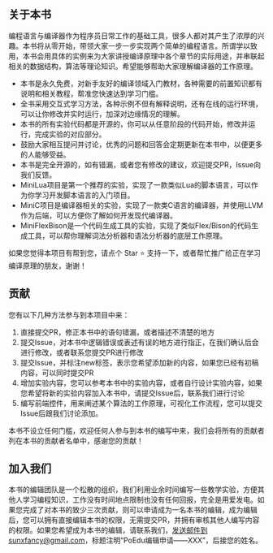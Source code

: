 
## 关于本书

编程语言与编译器作为程序员日常工作的基础工具，很多人都对其产生了浓厚的兴趣。本书将从零开始，带领大家一步一步实现两个简单的编程语言。所谓学以致用，本书会用具体的实例来为大家讲授编译原理中各个章节的实际用途，并串联起相关的数据结构，算法等理论知识。希望能够帮助大家理解编译器的工作原理。

* 本书是永久免费，对新手友好的编译领域入门教材，各种需要的前置知识都有说明和相关教程，帮准您快速达到学习门槛。
* 全书采用交互式学习方法，各种示例不但有解释说明，还有在线的运行环境，可以让你修改并实时运行，加深对边缘情况的理解。
* 本书的所有实验代码都是开源的，你可以从任意阶段的代码开始，修改并运行，完成实验的对应部分。
* 鼓励大家相互提问并讨论，优秀的问题和回答会定期更新在本书中，以便更多的人能够受益。
* 本书是完全开源的，如有错漏，或者您有修改的建议，欢迎提交PR，Issue向我们反馈。
* MiniLua项目是第一个推荐的实验，实现了一款类似Lua的脚本语言，可以作为你学习开发脚本语言的入门项目。
* MiniC项目是编译器相关的实验，实现了一款类C语言的编译器，并使用LLVM作为后端，可以方便你了解如何开发现代编译器。
* MiniFlexBison是一个代码生成工具的实验，实现了类似Flex/Bison的代码生成工具，可以帮你理解词法分析器和语法分析器的底层工作原理。

如果您觉得本项目有帮到您，请点个 Star ⭐ 支持一下，或者帮忙推广给正在学习编译原理的朋友，谢谢！


## 贡献

您有以下几种方法参与到本项目中来：
1. 直接提交PR，修正本书中的语句错漏，或者描述不清楚的地方
2. 提交Issue，对本书中逻辑错误或表述有误的地方进行指正，在我们确认后会进行修改，或者联系您提交PR进行修改
3. 提交Issue，并标注new标签，表示您希望添加新的内容，如果您已经有初稿内容，可以同时提交PR
4. 增加实验内容，您可以参考本书中的实验内容，或者自行设计实验内容，如果您希望将新的实验内容加入本书中，请提交Issue后，联系我们进行讨论
5. 编写前端控件，用来阐述某个算法的工作原理，可视化工作流程，您可以提交Issue后跟我们讨论添加。

本书不设立任何门槛，欢迎任何人参与到本书的编写中来，我们会将所有的贡献者列在本书的贡献者名单中，感谢您的贡献！

## 加入我们

本书的编辑团队是一个松散的组织，我们利用业余时间编写一些教学实验，方便其他人学习编程知识，工作没有时间地点限制也没有任何回报，完全是用爱发电。如果您完成了对本书的致少三次贡献，则可以申请成为一名本书的编辑，成为编辑后，您可以拥有直接编辑本书的权限，无需提交PR，并拥有审核其他人编写内容的权限。如果您希望成为本书的编辑，请联系我们，发送邮件到sunxfancy@gmail.com，标题注明“PoEdu编辑申请——XXX”，后接您的姓名。





